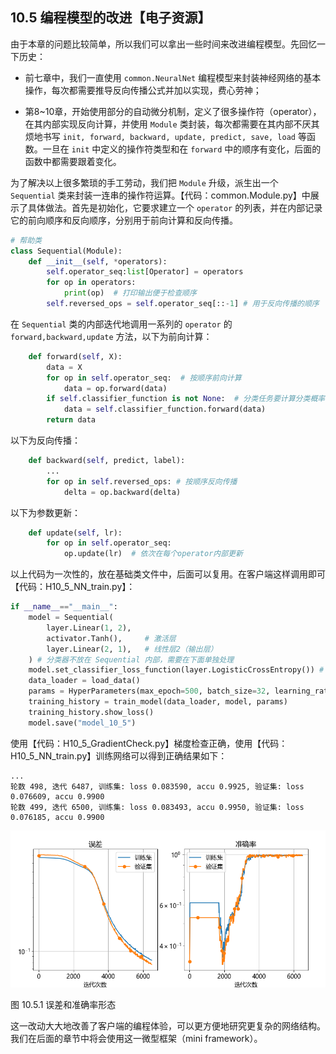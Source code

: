 
## 10.5 编程模型的改进【电子资源】

由于本章的问题比较简单，所以我们可以拿出一些时间来改进编程模型。先回忆一下历史：

- 前七章中，我们一直使用 `common.NeuralNet` 编程模型来封装神经网络的基本操作，每次都需要推导反向传播公式并加以实现，费心劳神；

- 第8~10章，开始使用部分的自动微分机制，定义了很多操作符（operator），在其内部实现反向计算，并使用 `Module` 类封装，每次都需要在其内部不厌其烦地书写 `init, forward, backward, update, predict, save, load` 等函数。一旦在 `init` 中定义的操作符类型和在 `forward` 中的顺序有变化，后面的函数中都需要跟着变化。

为了解决以上很多繁琐的手工劳动，我们把 `Module` 升级，派生出一个 `Sequential` 类来封装一连串的操作符运算。【代码：common.Module.py】中展示了具体做法。首先是初始化，它要求建立一个 `operator` 的列表，并在内部记录它的前向顺序和反向顺序，分别用于前向计算和反向传播。

```python
# 帮助类
class Sequential(Module):
    def __init__(self, *operators):
        self.operator_seq:list[Operator] = operators
        for op in operators:
            print(op)  # 打印输出便于检查顺序
        self.reversed_ops = self.operator_seq[::-1] # 用于反向传播的顺序
```
在 `Sequential` 类的内部迭代地调用一系列的 `operator` 的 `forward,backward,update` 方法，以下为前向计算：

```python
    def forward(self, X):
        data = X
        for op in self.operator_seq:  # 按顺序前向计算
            data = op.forward(data)
        if self.classifier_function is not None:  # 分类任务要计算分类概率
            data = self.classifier_function.forward(data)
        return data
```
以下为反向传播：
```python
    def backward(self, predict, label):
        ...
        for op in self.reversed_ops: # 按顺序反向传播
            delta = op.backward(delta)
```
以下为参数更新：
```python
    def update(self, lr):
        for op in self.operator_seq:
            op.update(lr)  # 依次在每个operator内部更新
```
以上代码为一次性的，放在基础类文件中，后面可以复用。在客户端这样调用即可【代码：H10_5_NN_train.py】：

```python
if __name__=="__main__":
    model = Sequential(
        layer.Linear(1, 2),
        activator.Tanh(),     # 激活层
        layer.Linear(2, 1),   # 线性层2（输出层）
    ) # 分类器不放在 Sequential 内部，需要在下面单独处理
    model.set_classifier_loss_function(layer.LogisticCrossEntropy()) # 二分类函数+交叉熵损失函数
    data_loader = load_data()
    params = HyperParameters(max_epoch=500, batch_size=32, learning_rate=0.1)
    training_history = train_model(data_loader, model, params)
    training_history.show_loss()
    model.save("model_10_5")
```

使用【代码：H10_5_GradientCheck.py】梯度检查正确，使用【代码：H10_5_NN_train.py】训练网络可以得到正确结果如下：

```
...
轮数 498, 迭代 6487, 训练集: loss 0.083590, accu 0.9925, 验证集: loss 0.076609, accu 0.9900
轮数 499, 迭代 6500, 训练集: loss 0.083493, accu 0.9950, 验证集: loss 0.076185, accu 0.9900
```

<img src="./img/loss_accu_5.png" width=640 />

图 10.5.1 误差和准确率形态

这一改动大大地改善了客户端的编程体验，可以更方便地研究更复杂的网络结构。我们在后面的章节中将会使用这一微型框架（mini framework）。
